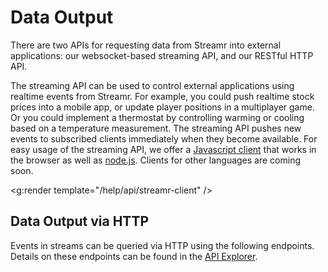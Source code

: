 <a name="data-output"></a>
# Data Output

There are two APIs for requesting data from Streamr into external applications: our websocket-based streaming API, and our RESTful HTTP API.

The streaming API can be used to control external applications using realtime events from Streamr. For example, you could push realtime stock prices into a mobile app, or update player positions in a multiplayer game. Or you could implement a thermostat by controlling warming or cooling based on a temperature measurement. The streaming API pushes new events to subscribed clients immediately when they become available. For easy usage of the streaming API, we offer a [Javascript client](#js-client) that works in the browser as well as [node.js](https://nodejs.org). Clients for other languages are coming soon.

<g:render template="/help/api/streamr-client" />

## Data Output via HTTP

Events in streams can be queried via HTTP using the following endpoints. Details on these endpoints can be found in the [API Explorer](#api-explorer).
